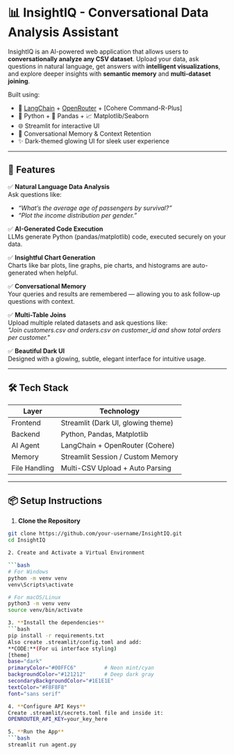# 📊 InsightIQ - Conversational Data Analysis Assistant

InsightIQ is an AI-powered web application that allows users to **conversationally analyze any CSV dataset**. Upload your data, ask questions in natural language, get answers with **intelligent visualizations**, and explore deeper insights with **semantic memory** and **multi-dataset joining**.

Built using:
- 🧠 [LangChain](https://www.langchain.com/) + [OpenRouter](https://openrouter.ai/) + [Cohere Command-R-Plus]
- 🐍 Python + 🧮 Pandas + 📈 Matplotlib/Seaborn
- 🌐 Streamlit for interactive UI
- 🧠 Conversational Memory & Context Retention
- ✨ Dark-themed glowing UI for sleek user experience

---

## 🚀 Features

✅ **Natural Language Data Analysis**  
Ask questions like:  
- _“What’s the average age of passengers by survival?”_  
- _“Plot the income distribution per gender.”_

✅ **AI-Generated Code Execution**  
LLMs generate Python (pandas/matplotlib) code, executed securely on your data.

✅ **Insightful Chart Generation**  
Charts like bar plots, line graphs, pie charts, and histograms are auto-generated when helpful.

✅ **Conversational Memory**  
Your queries and results are remembered — allowing you to ask follow-up questions with context.

✅ **Multi-Table Joins**  
Upload multiple related datasets and ask questions like:  
_"Join customers.csv and orders.csv on customer_id and show total orders per customer."_

✅ **Beautiful Dark UI**  
Designed with a glowing, subtle, elegant interface for intuitive usage.

---

## 🛠️ Tech Stack

| Layer           | Technology                        |
|----------------|------------------------------------|
| Frontend        | Streamlit (Dark UI, glowing theme)|
| Backend         | Python, Pandas, Matplotlib        |
| AI Agent        | LangChain + OpenRouter (Cohere)   |
| Memory          | Streamlit Session / Custom Memory |
| File Handling   | Multi-CSV Upload + Auto Parsing   |

---

## 📦 Setup Instructions

1. **Clone the Repository**

```bash
git clone https://github.com/your-username/InsightIQ.git
cd InsightIQ

2. Create and Activate a Virtual Environment

```bash
# For Windows
python -m venv venv
venv\Scripts\activate

# For macOS/Linux
python3 -m venv venv
source venv/bin/activate

3. **Install the dependencies**
```bash
pip install -r requirements.txt
Also create .streamlit/config.toml and add:
**CODE:**(For ui interface styling)
[theme]
base="dark"
primaryColor="#00FFC6"         # Neon mint/cyan
backgroundColor="#121212"      # Deep dark gray
secondaryBackgroundColor="#1E1E1E"
textColor="#F8F8F8"
font="sans serif"

4. **Configure API Keys**
Create .streamlit/secrets.toml file and inside it:
OPENROUTER_API_KEY=your_key_here

5. **Run the App**
```bash
streamlit run agent.py

